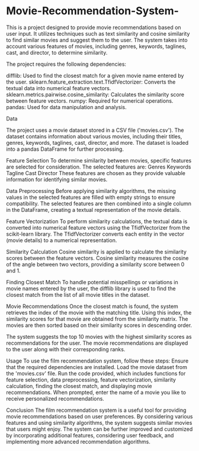 # Movie-Recommendation-System-
This is a project designed to provide movie recommendations based on user input. It utilizes techniques such as text similarity and cosine similarity to find similar movies and suggest them to the user. The system takes into account various features of movies, including genres, keywords, taglines, cast, and director, to determine similarity.

The project requires the following dependencies:

difflib: Used to find the closest match for a given movie name entered by the user.
sklearn.feature_extraction.text.TfidfVectorizer: Converts the textual data into numerical feature vectors.
sklearn.metrics.pairwise.cosine_similarity: Calculates the similarity score between feature vectors.
numpy: Required for numerical operations.
pandas: Used for data manipulation and analysis.

Data

The project uses a movie dataset stored in a CSV file ('movies.csv'). The dataset contains information about various movies, including their titles, genres, keywords, taglines, cast, director, and more. The dataset is loaded into a pandas DataFrame for further processing.


Feature Selection
To determine similarity between movies, specific features are selected for consideration. The selected features are:
Genres
Keywords
Tagline
Cast
Director
These features are chosen as they provide valuable information for identifying similar movies.


Data Preprocessing
Before applying similarity algorithms, the missing values in the selected features are filled with empty strings to ensure compatibility. The selected features are then combined into a single column in the DataFrame, creating a textual representation of the movie details.


Feature Vectorization
To perform similarity calculations, the textual data is converted into numerical feature vectors using the TfidfVectorizer from the scikit-learn library. The TfidfVectorizer converts each entity in the vector (movie details) to a numerical representation.


Similarity Calculation
Cosine similarity is applied to calculate the similarity scores between the feature vectors. Cosine similarity measures the cosine of the angle between two vectors, providing a similarity score between 0 and 1.


Finding Closest Match
To handle potential misspellings or variations in movie names entered by the user, the difflib library is used to find the closest match from the list of all movie titles in the dataset.


Movie Recommendations
Once the closest match is found, the system retrieves the index of the movie with the matching title. Using this index, the similarity scores for that movie are obtained from the similarity matrix. The movies are then sorted based on their similarity scores in descending order.


The system suggests the top 10 movies with the highest similarity scores as recommendations for the user. The movie recommendations are displayed to the user along with their corresponding ranks.

Usage
To use the film recommendation system, follow these steps:
Ensure that the required dependencies are installed.
Load the movie dataset from the 'movies.csv' file.
Run the code provided, which includes functions for feature selection, data preprocessing, feature vectorization, similarity calculation, finding the closest match, and displaying movie recommendations.
When prompted, enter the name of a movie you like to receive personalized recommendations.


Conclusion
The film recommendation system is a useful tool for providing movie recommendations based on user preferences. By considering various features and using similarity algorithms, the system suggests similar movies that users might enjoy. The system can be further improved and customized by incorporating additional features, considering user feedback, and implementing more advanced recommendation algorithms.


